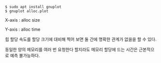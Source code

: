 ```
$ sudo apt install gnuplot
$ gnuplot alloc.plot
```

X-axis : alloc size

Y-axis : alloc time

힙 할당 속도를 할당 크기에 대비해 찍어 보면 둘 간에 명확한 관계가 없을을 할 수 있다.

동일한 양의 메모리를 여러 번 요청한다 할지라도 메모리 할당에 드는 시간은 근본적으로 예측 불가능하다.
